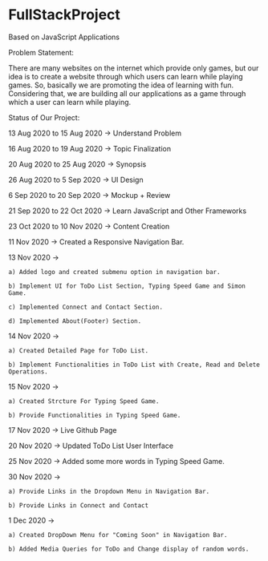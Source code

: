 # FullStackProject
Based on JavaScript Applications

Problem Statement:

There are many websites on the internet which provide only games, but our idea is to
create a website through which users can learn while playing games. So, basically we are
promoting the idea of learning with fun. Considering that, we are building all our
applications as a game through which a user can learn while playing.

Status of Our Project:

13 Aug 2020 to 15 Aug 2020 -> Understand Problem

16 Aug 2020 to 19 Aug 2020 -> Topic Finalization

20 Aug 2020 to 25 Aug 2020 -> Synopsis

26 Aug 2020 to 5 Sep 2020 -> UI Design

6 Sep 2020 to 20 Sep 2020 -> Mockup + Review

21 Sep 2020 to 22 Oct 2020 -> Learn JavaScript and Other Frameworks

23 Oct 2020 to 10 Nov 2020 -> Content Creation

11 Nov 2020 -> Created a Responsive Navigation Bar.

13 Nov 2020 -> 

    a) Added logo and created submenu option in navigation bar.
    
    b) Implement UI for ToDo List Section, Typing Speed Game and Simon Game.
    
    c) Implemented Connect and Contact Section.
    
    d) Implemented About(Footer) Section.
 
14 Nov 2020 ->

    a) Created Detailed Page for ToDo List.
    
    b) Implement Functionalities in ToDo List with Create, Read and Delete Operations.
    
15 Nov 2020 ->

    a) Created Strcture For Typing Speed Game.
    
    b) Provide Functionalities in Typing Speed Game.
    
17 Nov 2020 -> Live Github Page

20 Nov 2020 -> Updated ToDo List User Interface

25 Nov 2020 -> Added some more words in Typing Speed Game.

30 Nov 2020 -> 

    a) Provide Links in the Dropdown Menu in Navigation Bar.
    
    b) Provide Links in Connect and Contact
    
1 Dec 2020 ->

    a) Created DropDown Menu for "Coming Soon" in Navigation Bar.
    
    b) Added Media Queries for ToDo and Change display of random words.
    
